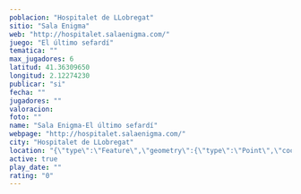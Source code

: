 ```yaml
---
poblacion: "Hospitalet de LLobregat"
sitio: "Sala Enigma"
web: "http://hospitalet.salaenigma.com/"
juego: "El último sefardí"
tematica: ""
max_jugadores: 6
latitud: 41.36309650
longitud: 2.12274230
publicar: "si"
fecha: ""
jugadores: ""
valoracion: 
foto: ""
name: "Sala Enigma-El último sefardí"
webpage: "http://hospitalet.salaenigma.com/"
city: "Hospitalet de LLobregat"
location: "{\"type\":\"Feature\",\"geometry\":{\"type\":\"Point\",\"coordinates\":[2.1227423,41.3630965]}}"
active: true
play_date: ""
rating: "0"
---
```

